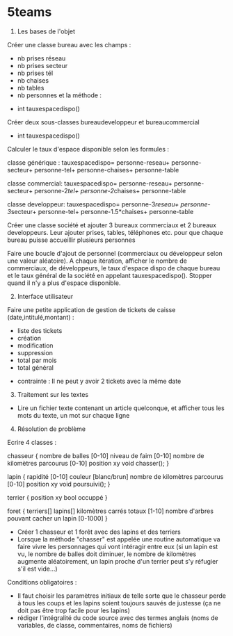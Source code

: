# 5teams

1) Les bases de l'objet

Créer une classe bureau avec les champs :
- nb prises réseau
- nb prises secteur
- nb prises tél
- nb chaises
- nb tables
- nb personnes
et la méthode :
* int tauxespacedispo()

Créer deux sous-classes bureaudeveloppeur et bureaucommercial
* int tauxespacedispo()

Calculer le taux d'espace disponible selon les formules :

classe générique :
  tauxespacedispo=
    personne-reseau+
    personne-secteur+
    personne-tel+
    personne-chaises+
    personne-table

classe commercial:
  tauxespacedispo=
    personne-reseau+
    personne-secteur+
    personne-2*tel+
    personne-2*chaises+
    personne-table
   
classe developpeur:
  tauxespacedispo=
    personne-3*reseau+
    personne-3*secteur+
    personne-tel+
    personne-1.5*chaises+
    personne-table

Créer une classe société et ajouter 3 bureaux commerciaux et 2 bureaux developpeurs. Leur ajouter prises, tables, téléphones etc. pour que chaque bureau puisse accueillir plusieurs personnes

Faire une boucle d'ajout de personnel (commerciaux ou développeur selon une valeur aléatoire). A chaque itération, afficher le nombre de commerciaux, de développeurs, le taux d'espace dispo de chaque bureau et le taux général de la société en appelant tauxespacedispo().
Stopper quand il n'y a plus d'espace disponible.




2) Interface utilisateur

Faire une petite application de gestion de tickets de caisse (date,intitulé,montant) :
- liste des tickets
- création
- modification
- suppression
- total par mois
- total général
* contrainte : Il ne peut y avoir 2 tickets avec la même date



3) Traitement sur les textes

- Lire un fichier texte contenant un article quelconque, et afficher tous les mots du texte, un mot sur chaque ligne




4) Résolution de problème

Ecrire 4 classes : 

chasseur
{
  nombre de balles [0-10]
  niveau de faim [0-10]
  nombre de kilomètres parcourus [0-10]
  position xy
  void chasser();
}

lapin
{
  rapidité [0-10]
  couleur [blanc/brun]
  nombre de kilomètres parcourus [0-10]
  position xy
  void poursuivi();
}

terrier
{
  position xy
  bool occuppé
}

foret
{
  terriers[]
  lapins[]
  kilomètres carrés totaux [1-10]
  nombre d'arbres pouvant cacher un lapin [0-1000]
}

- Créer 1 chasseur et 1 forêt avec des lapins et des terriers
- Lorsque la méthode "chasser" est appelée une routine automatique va faire vivre les personnages qui vont intéragir entre eux (si un lapin est vu, le nombre de balles doit diminuer, le nombre de kilomètres augmente aléatoirement, un lapin proche d'un terrier peut s'y réfugier s'il est vide...)

Conditions obligatoires :
- Il faut choisir les paramètres initiaux de telle sorte que le chasseur perde à tous les coups et les lapins soient toujours sauvés de justesse (ça ne doit pas être trop facile pour les lapins)
- rédiger l'intégralité du code source avec des termes anglais (noms de variables, de classe, commentaires, noms de fichiers)
